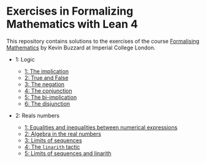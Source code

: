 # Exercises in Formalizing Mathematics with Lean 4

This repository contains solutions to the exercises of the course [Formalising Mathematics](https://github.com/ImperialCollegeLondon/formalising-mathematics-2024) by Kevin Buzzard at Imperial College London.

+ 1: Logic
  + [1: The implication](./ExFormMathL4/C01_Logic/Pset1.lean)
  + [2: True and False](./ExFormMathL4/C01_Logic/Pset2.lean)
  + [3: The negation](./ExFormMathL4/C01_Logic/Pset3.lean)
  + [4: The conjunction](./ExFormMathL4/C01_Logic/Pset4.lean)
  + [5: The bi-implication](./ExFormMathL4/C01_Logic/Pset5.lean)
  + [6: The disjunction](./ExFormMathL4/C01_Logic/Pset6.lean)

+ 2: Reals numbers
  + [1: Equalities and inequalities between numerical expressions](./ExFormMathL4/C02_Reals/Pset1.lean)
  + [2: Algebra in the real numbers](./ExFormMathL4/C02_Reals/Pset2.lean)
  + [3: Limits of sequences](./ExFormMathL4/C02_Reals/Pset3.lean)
  + [4: The `linarith` tactic](./ExFormMathL4/C02_Reals/Pset4.lean)
  + [5: Limits of sequences and linarith](./ExFormMathL4/C02_Reals/Pset5.lean)
